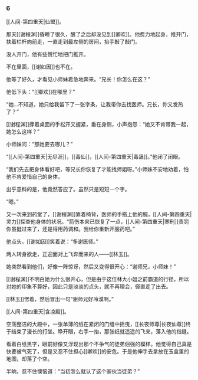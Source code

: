 ### 6

[[人间-第四重天|仙盟]]。

那天[[谢程渊]]昏睡了很久，醒了之后却没见到[[卿欢]]。他费力地起身，推开门，扶着栏杆向前走，一直走到最左侧的房间，抬手敲了敲门。

没人开门，他有些慌忙地把门推开。

不在里面，[[谢如因]]也不在。

他等了好久，才看见小师妹着急地奔来。“兄长！你怎么在这？”

他低下头：“[[卿欢]]在哪里？”

“她...不知道，她只给我留下了一张字条，让我带你去找医师。兄长，你又发热了？”

[[谢程渊]]撑着桌面的手松开又握紧，垂在身侧，小声抱怨：“她又不肯带我一起，她怎么这样？”

小师妹问：“那她要去哪儿？”

“[[人间-第四重天|无尽涯]]，[[毒仙]]，[[人间-第四重天|毒蛊]]。”他闭了闭眼。

“我们先去把身体看好吧，等兄长你恢复了才能找师姐呀。”小师妹不安地劝着，怕他不肯爱惜自己的身体。

出乎意料的是，他竟然答应了。虽然只是短短一个字。

“嗯。”

又一次来到药堂了，[[谢程渊]]靠着椅背，医师的手搭上他的腕，[[人间-第四重天|灵力]]探查他身体的状况。“箭伤本来已恢复了一点，[[人间-第四重天|寒刑]]责罚你虽挺过来了，还是得用药调和。我给你重新开服药吧。”

他点头，[[谢如因]]笑着说：“多谢医师。”

两人转身欲走，正迎面对上飞奔而来的人——[[林玉]]。

她突然看到他们，好像一阵惊讶，然后又变得很开心：“谢师兄，小师妹！”

[[谢程渊]]不明白她为什么很开心，但是由于这位林大小姐之前霸道的行径，所以对她的印象不算好，因此只是淡淡的点头，就不再理会，径直走了出去。

[[林玉]]愣着，然后冒出一句“谢师兄好冷漠啊。”

[[人间-第四重天|含凉殿]]。

空荡整洁的大殿中，一张单薄的纸在紧闭的门缝中摇曳，[[长夜师尊|长夜仙尊]]终于结束了漫长的打坐。睁开眼，右手一抬，那张纸就遥遥的飞来，落入他的指缝。

看着白纸黑字，眼前好像又浮现出那个不争气的徒弟倔强的模样。他觉得自己真是快要被气死了，但是又忍不住担心[[卿欢]]的安危。于是他伸手去拿放在玉盒里的地图，却落了个空。

半晌，忍不住懊恼道：“当初怎么就认了这个家伙当徒弟？”